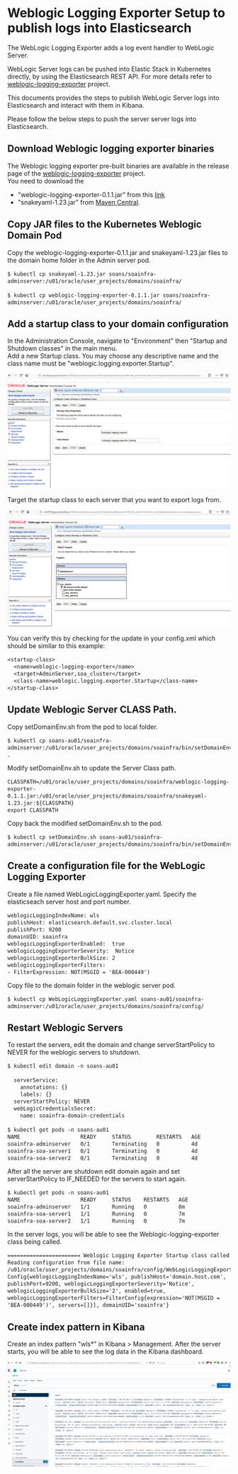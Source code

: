 # Weblogic Logging Exporter Setup to publish logs into Elasticsearch

The WebLogic Logging Exporter adds a log event handler to WebLogic Server. 

WebLogic Server logs can be pushed into Elastic Stack in Kubernetes directly, by using the Elasticsearch REST API. For more details refer to [weblogic-logging-exporter](https://github.com/oracle/weblogic-logging-exporter) project.  

This documents provides the steps to publish WebLogic Server logs into Elasticsearch and interact with them in Kibana. 

Please follow the below steps to push the server server logs into Elasticsearch.  

## Download Weblogic logging exporter binaries

The Weblogic logging exporter pre-built binaries are available in the release page of the [weblogic-logging-exporter](https://github.com/oracle/weblogic-logging-exporter/releases) project.  
You need to download the 
* "weblogic-logging-exporter-0.1.1.jar" from this [link](https://github.com/oracle/weblogic-logging-exporter/releases)
* "snakeyaml-1.23.jar" from [Maven Central](https://search.maven.org/artifact/org.yaml/snakeyaml/1.23/bundle).  

## Copy JAR files to the Kubernetes Weblogic Domain Pod

Copy the weblogic-logging-exporter-0.1.1.jar and snakeyaml-1.23.jar files to the domain home folder in the Admin server pod.

```
$ kubectl cp snakeyaml-1.23.jar soans/soainfra-adminserver:/u01/oracle/user_projects/domains/soainfra/
 
$ kubectl cp weblogic-logging-exporter-0.1.1.jar soans/soainfra-adminserver:/u01/oracle/user_projects/domains/soainfra/
```
## Add a startup class to your domain configuration

In the Administration Console, navigate to "Environment" then "Startup and Shutdown classes" in the main menu.  
Add a new Startup class. You may choose any descriptive name and the class name must be "weblogic.logging.exporter.Startup".  

![Add startup class](images/Logging-Exporter_add-startup-class.png)  

Target the startup class to each server that you want to export logs from.  

![Target the startup class](images/Logging-Exporter_target-startup-class.png)  

You can verify this by checking for the update in your config.xml which should be similar to this example:
```
<startup-class>
  <name>weblogic-logging-exporter</name>
  <target>AdminServer,soa_cluster</target>
  <class-name>weblogic.logging.exporter.Startup</class-name>
</startup-class>
```  

## Update Weblogic Server CLASS Path.

Copy setDomainEnv.sh from the pod to local folder.  
```
$ kubectl cp soans-au01/soainfra-adminserver:/u01/oracle/user_projects/domains/soainfra/bin/setDomainEnv.sh .
```  

Modify setDomainEnv.sh to update the Server Class path.  
```
CLASSPATH=/u01/oracle/user_projects/domains/soainfra/weblogic-logging-exporter-0.1.1.jar:/u01/oracle/user_projects/domains/soainfra/snakeyaml-1.23.jar:${CLASSPATH}
export CLASSPATH
```  

Copy back the modified setDomainEnv.sh to the pod.  
```
$ kubectl cp setDomainEnv.sh soans-au01/soainfra-adminserver:/u01/oracle/user_projects/domains/soainfra/bin/setDomainEnv.sh
```

## Create a configuration file for the WebLogic Logging Exporter  

Create a file named WebLogicLoggingExporter.yaml. Specify the elasticseach server host and port number.
```
weblogicLoggingIndexName: wls
publishHost: elasticsearch.default.svc.cluster.local
publishPort: 9200
domainUID: soainfra
weblogicLoggingExporterEnabled:  true
weblogicLoggingExporterSeverity:  Notice
weblogicLoggingExporterBulkSize: 2
weblogicLoggingExporterFilters:
- FilterExpression: NOT(MSGID = 'BEA-000449')
```  

Copy file to the domain folder in the weblogic server pod.  
```
$ kubectl cp WebLogicLoggingExporter.yaml soans-au01/soainfra-adminserver:/u01/oracle/user_projects/domains/soainfra/config/
```  

## Restart Weblogic Servers  

To restart the servers, edit the domain and change serverStartPolicy to NEVER for the weblogic servers to shutdown.  
```
$ kubectl edit domain -n soans-au01
 
  serverService:
    annotations: {}
    labels: {}
  serverStartPolicy: NEVER
  webLogicCredentialsSecret:
    name: soainfra-domain-credentials
 
$ kubectl get pods -n soans-au01
NAME                   READY     STATUS        RESTARTS   AGE
soainfra-adminserver   0/1       Terminating   0          4d
soainfra-soa-server1   0/1       Terminating   0          4d
soainfra-soa-server2   0/1       Terminating   0          4d
```

After all the server are shutdown edit domain again and set serverStartPolicy to IF_NEEDED for the servers to start again.  
```
$ kubectl get pods -n soans-au01
NAME                   READY     STATUS    RESTARTS   AGE
soainfra-adminserver   1/1       Running   0          8m
soainfra-soa-server1   1/1       Running   0          7m
soainfra-soa-server2   1/1       Running   0          7m
```  

In the server logs, you will be able to see the Weblogic-logging-exporter class being called.  
```
======================= Weblogic Logging Exporter Startup class called                                                 
Reading configuration from file name: /u01/oracle/user_projects/domains/soainfra/config/WebLogicLoggingExporter.yaml   
Config{weblogicLoggingIndexName='wls', publishHost='domain.host.com', publishPort=9200, weblogicLoggingExporterSeverity='Notice', weblogicLoggingExporterBulkSize='2', enabled=true, weblogicLoggingExporterFilters=FilterConfig{expression='NOT(MSGID = 'BEA-000449')', servers=[]}], domainUID='soainfra'}
```  

## Create index pattern in Kibana  
Create an index pattern "wls*" in Kibana > Management. After the server starts, you will be able to see the log data in the Kibana dashboard.  

![Create index pattern in kibana](images/Logging-Exporter_create-index-pattern-in-kibana.png)   


